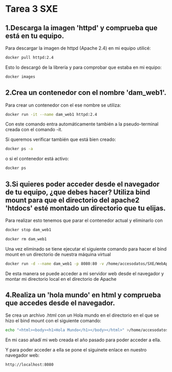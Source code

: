 # Tarea 3 SXE

## 1.Descarga la imagen 'httpd' y comprueba que está en tu equipo.

Para descargar la imagen de httpd (Apache 2.4) en mi equipo utilicé:
```bash
docker pull httpd:2.4
```
Esto lo descargó de la librería y para comprobar que estaba en mi equipo: 
```bash
docker images
```

## 2.Crea un contenedor con el nombre 'dam_web1'.

Para crear un contenedor con el ese nombre se utiliza:
```bash
docker run -it --name dam_web1 httpd:2.4
```
Con este comando entra automáticamente también a la pseudo-terminal creada con el comando -it.

Si queremos verificar también que está bien creado:
```bash
docker ps -a
```
o si el contenedor está activo:
```bash
docker ps
```

## 3.Si quieres poder acceder desde el navegador de tu equipo, ¿que debes hacer? Utiliza bind mount para que el directorio del apache2 'htdocs' esté montado un directorio que tu elijas.

Para realizar esto tenemos que parar el contenedor actual y eliminarlo con
```bash
docker stop dam_web1
```
```bash
docker rm dam_web1
```
Una vez eliminado se tiene ejecutar el siguiente comando para hacer el bind mount en un directorio de nuestra máquina virtual
```bash
docker run -d --name dam_web1 -p 8080:80 -v /home/accesodatos/SXE/WebApache:/usr/local/apache2/htdocs httpd:2.4
```
De esta manera se puede acceder a mi servidor web desde el navegador y montar mi directorio local en el directorio de Apache

## 4.Realiza un 'hola mundo' en html y comprueba que accedes desde el navegador.

Se crea un archivo .html con un Hola mundo en el directorio en el que se hizo el bind mount con el siguiente comando:
```bash
echo "<html><body><h1>Hola Mundo</h1></body></html>" >/home/accesodatos/SXE/WebApache/index.html
```
En mi caso añadí mi web creada el año pasado para poder acceder a ella.

Y para poder acceder a ella se pone el siguinete enlace en nuestro navegador web:
```bash
http://localhost:8080
```
